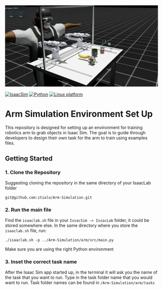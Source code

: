 <p align="center">
<img src="photos/environment-example1.png" alt="Task Demo" width="800"/>
</p>

[![IsaacSim](https://img.shields.io/badge/IsaacSim-5.0.0-silver.svg)](https://docs.isaacsim.omniverse.nvidia.com/latest/index.html)
[![Python](https://img.shields.io/badge/python-3.11-blue.svg)](https://docs.python.org/3/whatsnew/3.11.html)
[![Linux platform](https://img.shields.io/badge/platform-linux--64-orange.svg)](https://releases.ubuntu.com/22.04/)


# Arm Simulation Environment Set Up
This repository is designed for setting up an environment for training robotics arm to grab objects in Isaac Sim. The goal is to guide through developers to design their own task for the arm to train using examples files.

## Getting Started

### 1. Clone the Repository
Suggesting cloning the repository in the same directory of your IsaacLab folder

```
git@github.com:ztialo/Arm-Simulation.git
```

### 2. Run the main file
Find the `isaaclab.sh` file in your `IssacSim -> IssacLab` folder, it could be stored somewhere else. In the same directory where you store the `isaaclab.sh` file, run:

```
./isaaclab.sh -p ../Arm-Simulation/arm/src/main.py
```
Make sure you are using the right Python environment

### 3. Inset the correct task name
After the Isaac Sim app started up, in the terminal it will ask you the name of the task that you want to run. Type in the task folder name that you would want to run.
Task folder names can be found in `/Arm-Simulation/arm/tasks`



